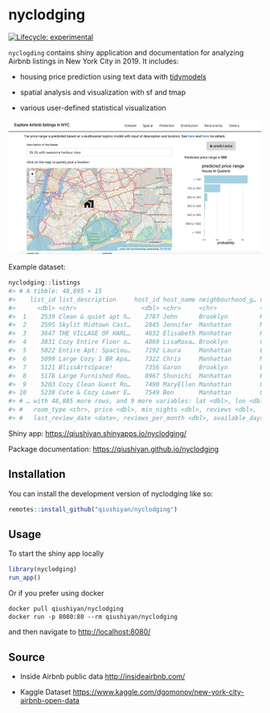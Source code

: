 
<!-- README.md is generated from README.Rmd. Please edit that file -->

# nyclodging

<!-- badges: start -->

[![Lifecycle:
experimental](https://img.shields.io/badge/lifecycle-experimental-orange.svg)](https://lifecycle.r-lib.org/articles/stages.html#experimental)
<!-- badges: end -->

`nyclogding` contains shiny application and documentation for analyzing
Airbnb listings in New York City in 2019. It includes:

-   housing price prediction using text data with
    [tidymodels](https://www.tidymodels.org/)

-   spatial analysis and visualization with sf and tmap

-   various user-defined statistical visualization

![](./screenshot.png)

Example dataset:

``` r
nyclodging::listings
#> # A tibble: 48,895 × 15
#>    list_id list_description     host_id host_name neighbourhood_g… neighbourhood
#>      <dbl> <chr>                  <dbl> <chr>     <chr>            <chr>        
#>  1    2539 Clean & quiet apt h…    2787 John      Brooklyn         Kensington   
#>  2    2595 Skylit Midtown Cast…    2845 Jennifer  Manhattan        Midtown      
#>  3    3647 THE VILLAGE OF HARL…    4632 Elisabeth Manhattan        Harlem       
#>  4    3831 Cozy Entire Floor o…    4869 LisaRoxa… Brooklyn         Clinton Hill 
#>  5    5022 Entire Apt: Spaciou…    7192 Laura     Manhattan        East Harlem  
#>  6    5099 Large Cozy 1 BR Apa…    7322 Chris     Manhattan        Murray Hill  
#>  7    5121 BlissArtsSpace!         7356 Garon     Brooklyn         Bedford-Stuy…
#>  8    5178 Large Furnished Roo…    8967 Shunichi  Manhattan        Hell's Kitch…
#>  9    5203 Cozy Clean Guest Ro…    7490 MaryEllen Manhattan        Upper West S…
#> 10    5238 Cute & Cozy Lower E…    7549 Ben       Manhattan        Chinatown    
#> # … with 48,885 more rows, and 9 more variables: lat <dbl>, lon <dbl>,
#> #   room_type <chr>, price <dbl>, min_nights <dbl>, reviews <dbl>,
#> #   last_review_date <date>, reviews_per_month <dbl>, available_days <dbl>
```

Shiny app: <https://qiushiyan.shinyapps.io/nyclodging/>

Package documentation: <https://qiushiyan.github.io/nyclodging>

## Installation

You can install the development version of nyclodging like so:

``` r
remotes::install_github("qiushiyan/nyclodging")
```

## Usage

To start the shiny app locally

``` r
library(nyclodging)
run_app()
```

Or if you prefer using docker

    docker pull qiushiyan/nyclodging
    docker run -p 8080:80 --rm qiushiyan/nyclodging

and then navigate to <http://localhost:8080/>

## Source

-   Inside Airbnb public data <http://insideairbnb.com/>

-   Kaggle Dataset
    <https://www.kaggle.com/dgomonov/new-york-city-airbnb-open-data>
